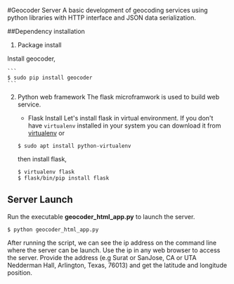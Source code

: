 #Geocoder Server
A basic development of geocoding services using python libraries with HTTP interface and JSON data serialization. 

##Dependency installation

1. Package install

Install geocoder,

	```
	$ sudo pip install geocoder
	```	

2. Python web framework
The flask microframwork is used to build web service.

	* Flask Install
	Let's install flask in virtual environment. If you don't have ``` virtualenv ``` installed in your system you can download it from [virtualenv](https://pypi.python.org/pypi/virtualenv) or 
	```
	$ sudo apt install python-virtualenv
	```

	then install flask,
	```
	$ virtualenv flask
	$ flask/bin/pip install flask 
	```
## Server Launch
Run the executable **geocoder_html_app.py** to launch the server.
```
$ python geocoder_html_app.py
```
After running the script, we can see the ip address on the command line where the server can be launch. Use the ip in any web browser to access the server. 
Provide the address (e.g Surat or SanJose, CA or UTA Nedderman Hall, Arlington, Texas, 76013) and get the latitude and longitude position.


